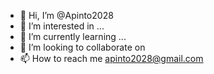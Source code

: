 - 👋 Hi, I’m @Apinto2028
- 👀 I’m interested in ...
- 🌱 I’m currently learning ...
- 💞️ I’m looking to collaborate on
- 📫 How to reach me apinto2028@gmail.com

<!---
Apinto2028/Apinto2028 is a ✨ special ✨ repository because its `README.md` (this file) appears on your GitHub profile.
You can click the Preview link to take a look at your changes.
--->
